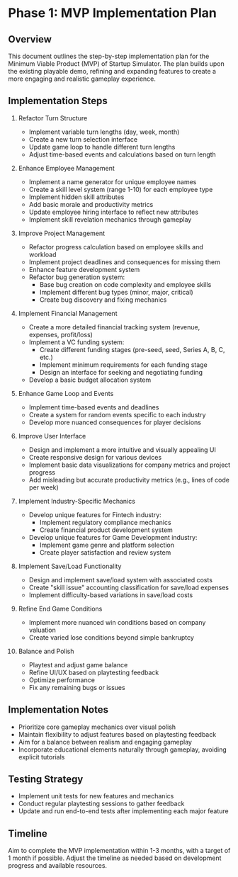 # Phase 1: MVP Implementation Plan

## Overview
This document outlines the step-by-step implementation plan for the Minimum Viable Product (MVP) of Startup Simulator. The plan builds upon the existing playable demo, refining and expanding features to create a more engaging and realistic gameplay experience.

## Implementation Steps

1. Refactor Turn Structure
   - Implement variable turn lengths (day, week, month)
   - Create a new turn selection interface
   - Update game loop to handle different turn lengths
   - Adjust time-based events and calculations based on turn length

2. Enhance Employee Management
   - Implement a name generator for unique employee names
   - Create a skill level system (range 1-10) for each employee type
   - Implement hidden skill attributes
   - Add basic morale and productivity metrics
   - Update employee hiring interface to reflect new attributes
   - Implement skill revelation mechanics through gameplay

3. Improve Project Management
   - Refactor progress calculation based on employee skills and workload
   - Implement project deadlines and consequences for missing them
   - Enhance feature development system
   - Refactor bug generation system:
     - Base bug creation on code complexity and employee skills
     - Implement different bug types (minor, major, critical)
     - Create bug discovery and fixing mechanics

4. Implement Financial Management
   - Create a more detailed financial tracking system (revenue, expenses, profit/loss)
   - Implement a VC funding system:
     - Create different funding stages (pre-seed, seed, Series A, B, C, etc.)
     - Implement minimum requirements for each funding stage
     - Design an interface for seeking and negotiating funding
   - Develop a basic budget allocation system

5. Enhance Game Loop and Events
   - Implement time-based events and deadlines
   - Create a system for random events specific to each industry
   - Develop more nuanced consequences for player decisions

6. Improve User Interface
   - Design and implement a more intuitive and visually appealing UI
   - Create responsive design for various devices
   - Implement basic data visualizations for company metrics and project progress
   - Add misleading but accurate productivity metrics (e.g., lines of code per week)

7. Implement Industry-Specific Mechanics
   - Develop unique features for Fintech industry:
     - Implement regulatory compliance mechanics
     - Create financial product development system
   - Develop unique features for Game Development industry:
     - Implement game genre and platform selection
     - Create player satisfaction and review system

8. Implement Save/Load Functionality
   - Design and implement save/load system with associated costs
   - Create "skill issue" accounting classification for save/load expenses
   - Implement difficulty-based variations in save/load costs

9. Refine End Game Conditions
   - Implement more nuanced win conditions based on company valuation
   - Create varied lose conditions beyond simple bankruptcy

10. Balance and Polish
    - Playtest and adjust game balance
    - Refine UI/UX based on playtesting feedback
    - Optimize performance
    - Fix any remaining bugs or issues

## Implementation Notes

- Prioritize core gameplay mechanics over visual polish
- Maintain flexibility to adjust features based on playtesting feedback
- Aim for a balance between realism and engaging gameplay
- Incorporate educational elements naturally through gameplay, avoiding explicit tutorials

## Testing Strategy

- Implement unit tests for new features and mechanics
- Conduct regular playtesting sessions to gather feedback
- Update and run end-to-end tests after implementing each major feature

## Timeline

Aim to complete the MVP implementation within 1-3 months, with a target of 1 month if possible. Adjust the timeline as needed based on development progress and available resources.
